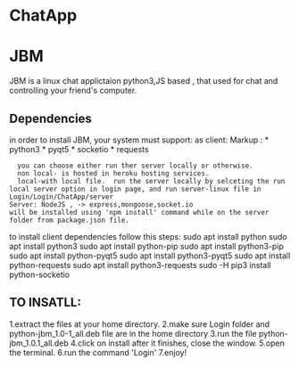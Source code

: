 # ChatApp

# JBM
JBM is a linux chat applictaion python3,JS based , that used for chat and controlling your friend's computer.

## Dependencies
in order to install JBM, your system must support:
    as client:
    Markup :    * python3
                    * pyqt5
                    * socketio
                    * requests

      you can choose either run ther server locally or otherwise.
      non local- is hosted in heroku hosting services.  
      local-with local file.  run the server locally by selceting the run local server option in login page, and run server-linux file in        Login/Login/ChatApp/server 
    Server: NodeJS , -> express,mongoose,socket.io 
    will be installed using 'npm install' command while on the server folder from package.json file.
to install client dependencies follow this steps:
sudo apt install python
sudo apt install python3
sudo apt install python-pip
sudo apt install python3-pip
sudo apt install python-pyqt5
sudo apt install python3-pyqt5
sudo apt install python-requests
sudo apt install python3-requests
sudo -H pip3 install python-socketio

## TO INSATLL:
1.extract the files at your home directory.
2.make sure Login folder and python-jbm_1.0-1_all.deb file are in the home directory
3.run the file python-jbm_1.0.1_all.deb
4.click on install after it finishes, close the window.
5.open the terminal.
6.run the command 'Login'
7.enjoy!



